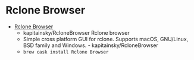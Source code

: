 # Rclone Browser
- [Rclone Browser](https://github.com/kapitainsky/RcloneBrowser)
  -  kapitainsky/RcloneBrowser Rclone browser
  - Simple cross platform GUI for rclone. Supports macOS, GNU/Linux, BSD family and Windows. - kapitainsky/RcloneBrowser
  - `brew cask install Rclone Browser`
